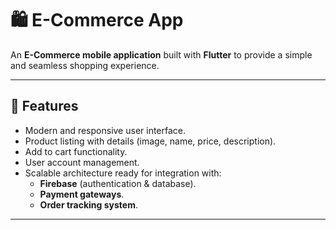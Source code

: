 # 🛍️ E-Commerce App

An **E-Commerce mobile application** built with **Flutter** to provide a simple and seamless shopping experience.  

---

## 📌 Features
- Modern and responsive user interface.  
- Product listing with details (image, name, price, description).  
- Add to cart functionality.  
- User account management.  
- Scalable architecture ready for integration with:  
  - **Firebase** (authentication & database).  
  - **Payment gateways**.  
  - **Order tracking system**.  

---

